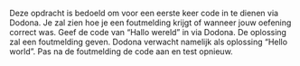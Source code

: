 Deze opdracht is bedoeld om voor een eerste keer code in te dienen via Dodona. Je zal zien hoe je een foutmelding krijgt of wanneer jouw oefening correct was. 
Geef de code van “Hallo wereld” in via Dodona. De oplossing zal een foutmelding geven. Dodona verwacht namelijk als oplossing “Hello world”. Pas na de foutmelding de code aan en test opnieuw.
